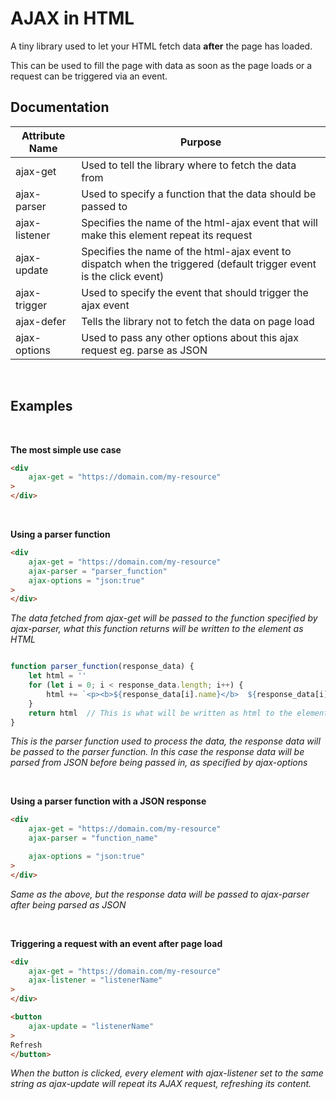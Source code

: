 ﻿# AJAX in HTML

A tiny library used to let your HTML fetch data **after** the page has loaded.

This can be used to fill the page with data as soon as the page loads or a request can be triggered via an event.

## Documentation


|  Attribute Name  |  Purpose  |
|------------------|-----------|
| ajax-get         | Used to tell the library where to fetch the data from |
| ajax-parser      | Used to specify a function that the data should be passed to |
| ajax-listener    | Specifies the name of the html-ajax event that will make this element repeat its request |
| ajax-update      | Specifies the name of the html-ajax event to dispatch when the triggered (default trigger event is the click event) |
| ajax-trigger     | Used to specify the event that should trigger the ajax event |
| ajax-defer        | Tells the library not to fetch the data on page load |
| ajax-options      | Used to pass any other options about this ajax request eg. parse as JSON |


<br>

## Examples

<br>

**The most simple use case**
```html
<div
    ajax-get = "https://domain.com/my-resource"
>
</div>
```

<br>

**Using a parser function**
```html
<div
    ajax-get = "https://domain.com/my-resource"
    ajax-parser = "parser_function"
    ajax-options = "json:true"
>
</div>
```

*The data fetched from ajax-get will be passed to the function specified by ajax-parser, what this function returns will be written to the element as HTML*

```js

function parser_function(response_data) {
    let html = ''
    for (let i = 0; i < response_data.length; i++) {
        html += `<p><b>${response_data[i].name}</b>  ${response_data[i].name}</p>`
    }
    return html  // This is what will be written as html to the element
}

```

*This is the parser function used to process the data, the response data will be passed to the parser function. In this case the response data will be parsed from JSON before being passed in, as specified by ajax-options*

<br>

**Using a parser function with a JSON response**
```html
<div
    ajax-get = "https://domain.com/my-resource"
    ajax-parser = "function_name"

    ajax-options = "json:true"
>
</div>
```
*Same as the above, but the response data will be passed to ajax-parser after being parsed as JSON*

<br>

**Triggering a request with an event after page load**
```html
<div
    ajax-get = "https://domain.com/my-resource"
    ajax-listener = "listenerName"
>
</div>

<button
    ajax-update = "listenerName"
>
Refresh
</button>
```
*When the button is clicked, every element with ajax-listener set to the same string as ajax-update will repeat its AJAX request, refreshing its content.*
